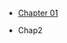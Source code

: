 - [Chapter 01](https://github.com/uiratan/book-real-world-software-development/tree/master/src/main/java/com/rwsd/chapter01)

- Chap2